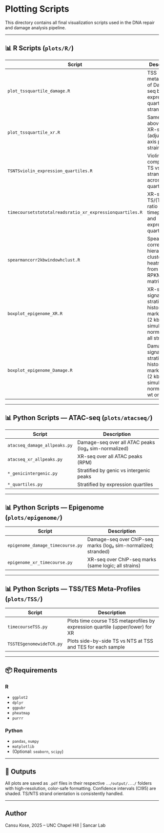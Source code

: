 # Plotting Scripts

This directory contains all final visualization scripts used in the DNA repair and damage analysis pipeline.

---

## 📊 R Scripts (`plots/R/`)

| Script | Description |
|--------|-------------|
| `plot_tssquartile_damage.R` | TSS metaprofile of Damage-seq by expression quartile and strand |
| `plot_tssquartile_xr.R` | Same as above for XR-seq (adjusts y-axis per strain) |
| `TSNTSviolin_expression_quartiles.R` | Violin plots comparing TS vs NTS strand RPKM across quartiles |
| `timecoursetstototalreadsratio_xr_expressionquartiles.R` | XR-seq TS/(TS+NTS) ratio across timepoints and expression quartiles |
| `spearmancorr2kbwindowhclust.R` | Spearman correlation + hierarchical clustering heatmap from 2kb RPKM/RPM matrices |
| `boxplot_epigenome_XR.R` | XR-seq signals stratified by histone-mark tertiles (2 kb bins; simulation-normalized; all strains) |
| `boxplot_epigenome_Damage.R` | Damage-seq signals stratified by histone-mark tertiles (2 kb bins; simulation-normalized; wt only) |

---

## 📊 Python Scripts — ATAC-seq (`plots/atacseq/`)

| Script | Description |
|--------|-------------|
| `atacseq_damage_allpeaks.py` | Damage-seq over all ATAC peaks (log₂ sim-normalized) |
| `atacseq_xr_allpeaks.py` | XR-seq over all ATAC peaks (RPM) |
| `*_genicintergenic.py` | Stratified by genic vs intergenic peaks |
| `*_quartiles.py` | Stratified by expression quartiles |

---

## 📊 Python Scripts — Epigenome (`plots/epigenome/`)

| Script | Description |
|--------|-------------|
| `epigenome_damage_timecourse.py` | Damage-seq over ChIP-seq marks (log₂ sim-normalized; stranded) |
| `epigenome_xr_timecourse.py` | XR-seq over ChIP-seq marks (same logic; all strains) |

---

## 📊 Python Scripts — TSS/TES Meta-Profiles (`plots/TSS/`)

| Script | Description |
|--------|-------------|
| `timecourseTSS.py` | Plots time course TSS metaprofiles by expression quartile (upper/lower) for XR |
| `TSSTESgenomewideTCR.py` | Plots side-by-side TS vs NTS at TSS and TES for each sample |

---

## 📦 Requirements

### R
- `ggplot2`
- `dplyr`
- `ggpubr`
- `pheatmap`
- `purrr`

### Python
- `pandas`, `numpy`
- `matplotlib`
- (Optional: `seaborn`, `scipy`)

---

## 📁 Outputs

All plots are saved as `.pdf` files in their respective `../output/.../` folders with high-resolution, color-safe formatting. Confidence intervals (CI95) are shaded. TS/NTS strand orientation is consistently handled.

---

## Author

Cansu Kose, 2025 – UNC Chapel Hill | Sancar Lab
